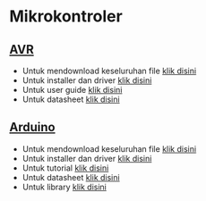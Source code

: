 # Mikrokontroler

## [AVR](https://github.com/haunt07/AE_2019_mikrokontroler/tree/master/AVR)

- Untuk mendownload keseluruhan file [klik disini](https://codeload.github.com/haunt07/AE_2019_mikrokontroler/zip/master)
- Untuk installer dan driver [klik disini](https://github.com/haunt07/AE_2019_mikrokontroler/tree/master/AVR/Installer)
- Untuk user guide [klik disini](https://github.com/haunt07/AE_2019_mikrokontroler/tree/master/AVR/Tutorial)
- Untuk datasheet [klik disini](https://github.com/haunt07/AE_2019_mikrokontroler/tree/master/AVR/Datasheet)

## [Arduino](https://github.com/haunt07/AE_2019_mikrokontroler/tree/master/Arduino)

- Untuk mendownload keseluruhan file [klik disini](https://codeload.github.com/haunt07/AE_2019_mikrokontroler/zip/master)
- Untuk installer dan driver [klik disini](https://github.com/haunt07/AE_2019_mikrokontroler/tree/master/Arduino/Installer)
- Untuk tutorial [klik disini](https://github.com/haunt07/AE_2019_mikrokontroler/tree/master/Arduino/Tutorial)
- Untuk datasheet [klik disini](https://github.com/haunt07/AE_2019_mikrokontroler/tree/master/Arduino/Datasheet)
- Untuk library [klik disini](https://github.com/haunt07/AE_2019_mikrokontroler/tree/master/Arduino/Library)